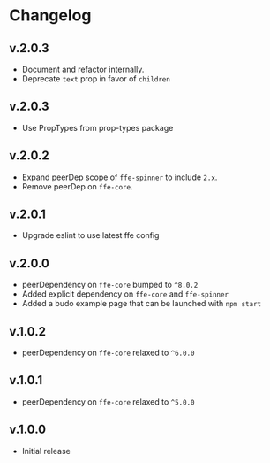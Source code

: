 # Changelog

## v.2.0.3
* Document and refactor internally.
* Deprecate `text` prop in favor of `children`

## v.2.0.3
* Use PropTypes from prop-types package

## v.2.0.2
* Expand peerDep scope of `ffe-spinner` to include `2.x`.
* Remove peerDep on `ffe-core`.

## v.2.0.1
* Upgrade eslint to use latest ffe config

## v.2.0.0
* peerDependency on `ffe-core` bumped to `^8.0.2`
* Added explicit dependency on `ffe-core` and `ffe-spinner`
* Added a budo example page that can be launched with `npm start`

## v.1.0.2
* peerDependency on `ffe-core` relaxed to `^6.0.0`

## v.1.0.1
* peerDependency on `ffe-core` relaxed to `^5.0.0`

## v.1.0.0
* Initial release

